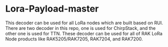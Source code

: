 # Lora-Payload-master
This decoder can be used for all LoRa nodes which are built based on RUI.  There are two decoder in this repo, one is used for ChirpStack, and the other one is used for TTN. These decoder can be used for all of RAK LoRa Node products like RAK5205/RAK7205, RAK7204, and RAK7200.
